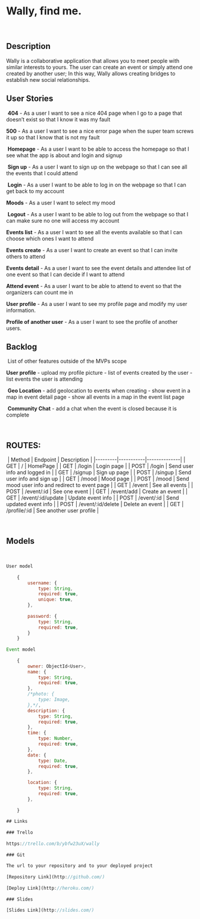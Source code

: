 # Wally, find me.
​
## Description​

Wally is a collaborative application that allows you to meet people with similar interests to yours. The user can create an event or simply attend one created by another user; In this way, Wally allows creating bridges to establish new social relationships.

## User Stories
​
**404** - As a user I want to see a nice 404 page when I go to a page that doesn’t exist so that I know it was my fault
​

**500** - As a user I want to see a nice error page when the super team screws it up so that I know that is not my fault

​
**Homepage** - As a user I want to be able to access the homepage so that I see what the app is about and login and signup

​
**Sign up** - As a user I want to sign up on the webpage so that I can see all the events that I could attend

​
**Login** - As a user I want to be able to log in on the webpage so that I can get back to my account

**Moods** - As a user I want to select my mood

​
**Logout** - As a user I want to be able to log out from the webpage so that I can make sure no one will access my account
​

**Events list** - As a user I want to see all the events available so that I can choose which ones I want to attend
​

**Events create** - As a user I want to create an event so that I can invite others to attend
​

**Events detail** - As a user I want to see the event details and attendee list of one event so that I can decide if I want to attend
​

**Attend event** - As a user I want to be able to attend to event so that the organizers can count me in


**User profile​** - As a user I want to see my profile page and modify my user information.


**Profile of another user** - As a user I want to see the profile of another users.

## Backlog
​
List of other features outside of the MVPs scope
​

**User profile** - upload my profile picture - list of events created by the user - list events the user is attending

​
**Geo Location** - add geolocation to events when creating - show event in a map in event detail page - show all events in a map in the event list page

​
**Community Chat** - add a chat when the event is closed because it is complete  

​
## ROUTES:
​
| Method  | Endpoint  | Description  |
|---------|-----------|--------------|
| GET  | /  |  HomePage |
| GET  | /login  | Login page  |
| POST | /login  | Send user info and logged in  |
| GET | /signup  | Sign up page |
| POST | /singup  | Send user info and sign up  |
| GET | /mood  | Mood page  |
| POST | /mood  | Send mood user info and redirect to event page  |
| GET | /event  | See all events  |
| POST | /event/:id  | See one event  |
| GET | /event/add  | Create an event  |
| GET | /event/:id/update  | Update event info  |
| POST | /event/:id  | Send updated event info  |
| POST | /event/:id/delete  | Delete an event  |
| GET | /profile/:id  | See another user profile  |






​
## Models
​
```javascript
User model
​
    {
    	username: {
            type: String,
            required: true,
            unique: true,
        },
        
        password: {
            type: String,
            required: true,
        }
    }
 
Event model
​
    { 
    	owner: ObjectId<User>,
    	name: {
            type: String,
            required: true,
        },
        /*photo: {
            type: Image,
        },*/,
    	description: {
            type: String,
            required: true,
        },
        time: {
            type: Number,
            required: true,
        },
    	date: {
            type: Date,
            required: true,
        },

    	location: {
            type: String,
            required: true,
        },
    
    }
​
## Links
​
### Trello
​
https://trello.com/b/ybfw23uX/wally
​
### Git
​
The url to your repository and to your deployed project
​
[Repository Link](http://github.com/)
​
[Deploy Link](http://heroku.com/)
​
### Slides
​
[Slides Link](http://slides.com/)